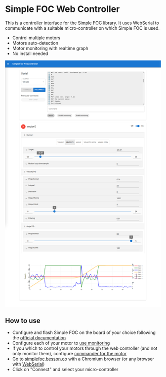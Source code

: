 # Simple FOC Web Controller

This is a controller interface for the [Simple FOC library](https://github.com/simplefoc/Arduino-FOC). It uses WebSerial to communicate with a suitable micro-controller on which Simple FOC is used.

- Control multiple motors
- Motors auto-detection
- Motor monitoring with realtime graph
- No install needed

![Interface screenshot](misc/screenshot.png)

## How to use

- Configure and flash Simple FOC on the board of your choice following the [official documentation](https://docs.simplefoc.com/installation)
- Configure each of your motor to [use monitoring](https://docs.simplefoc.com/monitoring)
- If you which to control your motors through the web controller (and not only monitor them), configure [commander for the motor](https://docs.simplefoc.com/commander_interface)
- Go to [simplefoc.besson.co](https://simplefoc.besson.co) with a Chromium browser (or any browser with [WebSerial](https://caniuse.com/web-serial))
- Click on "Connect" and select your micro-controller
